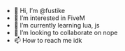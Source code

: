 - 👋 Hi, I’m @fustike
- 👀 I’m interested in FiveM
- 🌱 I’m currently learning lua, js
- 💞️ I’m looking to collaborate on nope
- 📫 How to reach me idk

<!---
fustike/fustike is a ✨ special ✨ repository because its `README.md` (this file) appears on your GitHub profile.
You can click the Preview link to take a look at your changes.
--->
